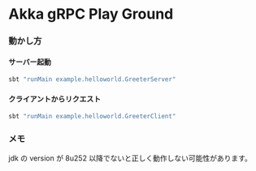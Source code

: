 # Akka gRPC Play Ground

### 動かし方

#### サーバー起動

```sh
sbt "runMain example.helloworld.GreeterServer"
```

#### クライアントからリクエスト

```sh
sbt "runMain example.helloworld.GreeterClient"
```

### メモ

jdk の version が 8u252 以降でないと正しく動作しない可能性があります。
